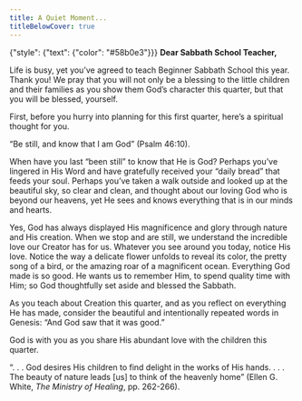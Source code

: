 ```yaml
---
title: A Quiet Moment...
titleBelowCover: true
---
```


{"style": {"text": {"color": "#58b0e3"}}}
**Dear Sabbath School Teacher,**

Life is busy, yet you’ve agreed to teach Beginner Sabbath School this year. Thank you! We pray that you will not only be a blessing to the little children and their families as you show them God’s character this quarter, but that you will be blessed, yourself.

First, before you hurry into planning for this first quarter, here’s a spiritual thought for you.

“Be still, and know that I am God” (Psalm 46:10).

When have you last “been still” to know that He is God? Perhaps you’ve lingered in His Word and have gratefully received your “daily bread” that feeds your soul. Perhaps you’ve taken a walk outside and looked up at the beautiful sky, so clear and clean, and thought about our loving God who is beyond our heavens, yet He sees and knows everything that is in our minds and hearts.

Yes, God has always displayed His magnificence and glory through nature and His creation. When we stop and are still, we understand the incredible love our Creator has for us. Whatever you see around you today, notice His love. Notice the way a delicate flower unfolds to reveal its color, the pretty song of a bird, or the amazing roar of a magnificent ocean. Everything God made is so good. He wants us to remember Him, to spend quality time with Him; so God thoughtfully set aside and blessed the Sabbath.

As you teach about Creation this quarter, and as you reflect on everything He has made, consider the beautiful and intentionally repeated words in Genesis: “And God saw that it was good.”

God is with you as you share His abundant love with the children this quarter.

“. . . God desires His children to find delight in the works of His hands. . . . The beauty of nature leads [us] to think of the heavenly home” (Ellen G. White, _The Ministry of Healing_, pp. 262-266).
 